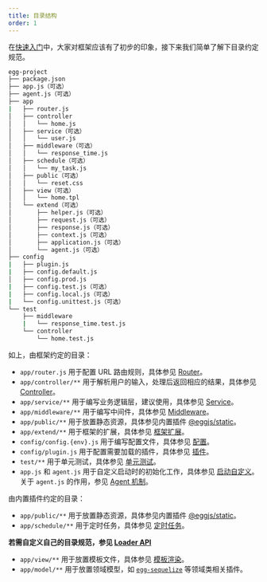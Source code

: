 ```yaml
---
title: 目录结构
order: 1
---
```


在[快速入门](../intro/quickstart.md)中，大家对框架应该有了初步的印象，接下来我们简单了解下目录约定规范。

```bash
egg-project
├── package.json
├── app.js（可选）
├── agent.js（可选）
├── app
|   ├── router.js
│   ├── controller
│   │   └── home.js
│   ├── service（可选）
│   │   └── user.js
│   ├── middleware（可选）
│   │   └── response_time.js
│   ├── schedule（可选）
│   │   └── my_task.js
│   ├── public（可选）
│   │   └── reset.css
│   ├── view（可选）
│   │   └── home.tpl
│   └── extend（可选）
│       ├── helper.js（可选）
│       ├── request.js（可选）
│       ├── response.js（可选）
│       ├── context.js（可选）
│       ├── application.js（可选）
│       └── agent.js（可选）
├── config
|   ├── plugin.js
|   ├── config.default.js
│   ├── config.prod.js
|   ├── config.test.js（可选）
|   ├── config.local.js（可选）
|   └── config.unittest.js（可选）
└── test
    ├── middleware
    |   └── response_time.test.js
    └── controller
        └── home.test.js
```

如上，由框架约定的目录：

- `app/router.js` 用于配置 URL 路由规则，具体参见 [Router](./router.md)。
- `app/controller/**` 用于解析用户的输入，处理后返回相应的结果，具体参见 [Controller](./controller.md)。
- `app/service/**` 用于编写业务逻辑层，建议使用，具体参见 [Service](./service.md)。
- `app/middleware/**` 用于编写中间件，具体参见 [Middleware](./middleware.md)。
- `app/public/**` 用于放置静态资源，具体参见内置插件 [@eggjs/static](https://github.com/eggjs/static)。
- `app/extend/**` 用于框架的扩展，具体参见 [框架扩展](./extend.md)。
- `config/config.{env}.js` 用于编写配置文件，具体参见 [配置](./config.md)。
- `config/plugin.js` 用于配置需要加载的插件，具体参见 [插件](./plugin.md)。
- `test/**` 用于单元测试，具体参见 [单元测试](../core/unittest.md)。
- `app.js` 和 `agent.js` 用于自定义启动时的初始化工作，具体参见 [启动自定义](./app-start.md)。关于 `agent.js` 的作用，参见 [Agent 机制](../core/cluster-and-ipc.md#agent-机制)。

由内置插件约定的目录：

- `app/public/**` 用于放置静态资源，具体参见内置插件 [@eggjs/static](https://github.com/eggjs/static)。
- `app/schedule/**` 用于定时任务，具体参见 [定时任务](./schedule.md)。

**若需自定义自己的目录规范，参见 [Loader API](https://eggjs.org/zh-cn/advanced/loader.html)**

- `app/view/**` 用于放置模板文件，具体参见 [模板渲染](../core/view.md)。
- `app/model/**` 用于放置领域模型，如 [`egg-sequelize`](https://github.com/eggjs/egg-sequelize) 等领域类相关插件。
